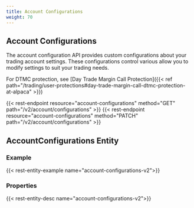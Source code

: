```yaml
---
title: Account Configurations
weight: 70
---
```


## Account Configurations

The account configuration API provides custom configurations about your
trading account settings. These configurations control various allow you to modify settings to suit your trading needs.

For DTMC protection, see [Day Trade Margin Call Protection]({{< ref path="/trading/user-protections#day-trade-margin-call-dtmc-protection-at-alpaca" >}})

{{< rest-endpoint resource="account-configurations" method="GET" path="/v2/account/configurations" >}}
{{< rest-endpoint resource="account-configurations" method="PATCH" path="/v2/account/configurations" >}}

## AccountConfigurations Entity

### Example
{{< rest-entity-example name="account-configurations-v2">}}

### Properties
{{< rest-entity-desc name="account-configurations-v2">}}
